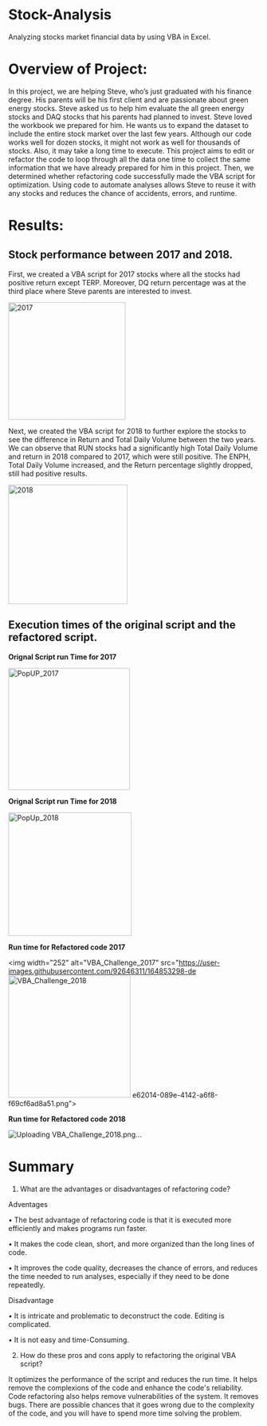 # Stock-Analysis
Analyzing stocks market financial data by using VBA in Excel.

# Overview of Project: 
In this project, we are helping Steve, who’s just graduated with his finance degree. His parents will be his first client and are passionate about green energy stocks. Steve asked us to help him evaluate the all green energy stocks and DAQ stocks that his parents had planned to invest. 
Steve loved the workbook we prepared for him. He wants us to expand the dataset to include the entire stock market over the last few years. Although our code works well for dozen stocks, it might not work as well for thousands of stocks. Also, it may take a long time to execute. 
This project aims to edit or refactor the code to loop through all the data one time to collect the same information that we have already prepared for him in this project. Then, we determined whether refactoring code successfully made the VBA script for optimization. Using code to automate analyses allows Steve to reuse it with any stocks and reduces the chance of accidents, errors, and runtime.
# Results: 
## Stock performance between 2017 and 2018.
First, we created a VBA script for 2017 stocks where all the stocks had positive return except TERP. Moreover, DQ return percentage was at the third place where Steve parents are interested to invest.

<img width="235" alt="2017" src="https://user-images.githubusercontent.com/92646311/164845511-041a0b50-f6ee-4411-9d12-98aa6736c86f.png">

Next, we created the VBA script for 2018 to further explore the stocks to see the difference in Return and Total Daily Volume between the two years. We can observe that RUN stocks had a significantly high Total Daily Volume and return in 2018 compared to 2017, which were still positive. The ENPH, Total Daily Volume increased, and the Return percentage slightly dropped, still had positive results.

<img width="239" alt="2018" src="https://user-images.githubusercontent.com/92646311/164845563-89e59dfa-ef70-410a-8298-91163abbba66.png">

## Execution times of the original script and the refactored script.
**Orignal Script run Time for 2017**

<img width="244" alt="PopUP_2017" src="https://user-images.githubusercontent.com/92646311/164847825-8ea9cb9f-002a-4974-81a0-6897c780b833.png">

**Orignal Script run Time for 2018**

<img width="247" alt="PopUp_2018" src="https://user-images.githubusercontent.com/92646311/164851902-b742cb9a-ff32-445a-b53f-a259a1e09153.png">

**Run time for Refactored code 2017**

<img width="252" alt="VBA_Challenge_2017" src="https://user-images.githubusercontent.com/92646311/164853298-de<img width="245" alt="VBA_Challenge_2018" src="https://user-images.githubusercontent.com/92646311/164984818-9f59f276-af8b-4f8d-9dac-4540e998c2bf.png">
e62014-089e-4142-a6f8-f69cf6ad8a51.png">

**Run time for Refactored code 2018**

![Uploading VBA_Challenge_2018.png…]()

# Summary 

1.	What are the advantages or disadvantages of refactoring code?

Adventages

•	The best advantage of refactoring code is that it is executed more efficiently and makes programs run faster. 

•	It makes the code clean, short, and more organized than the long lines of code. 

•	It improves the code quality, decreases the chance of errors, and reduces the time needed to run analyses, especially if they need to be done repeatedly.

Disadvantage

•	It is intricate and problematic to deconstruct the code. Editing is complicated. 

•	It is not easy and time-Consuming. 

2.	How do these pros and cons apply to refactoring the original VBA script?

It optimizes the performance of the script and reduces the run time. It helps remove the complexions of the code and enhance the code's reliability. Code refactoring also helps remove vulnerabilities of the system. It removes bugs. There are possible chances that it goes wrong due to the complexity of the code, and you will have to spend more time solving the problem.


